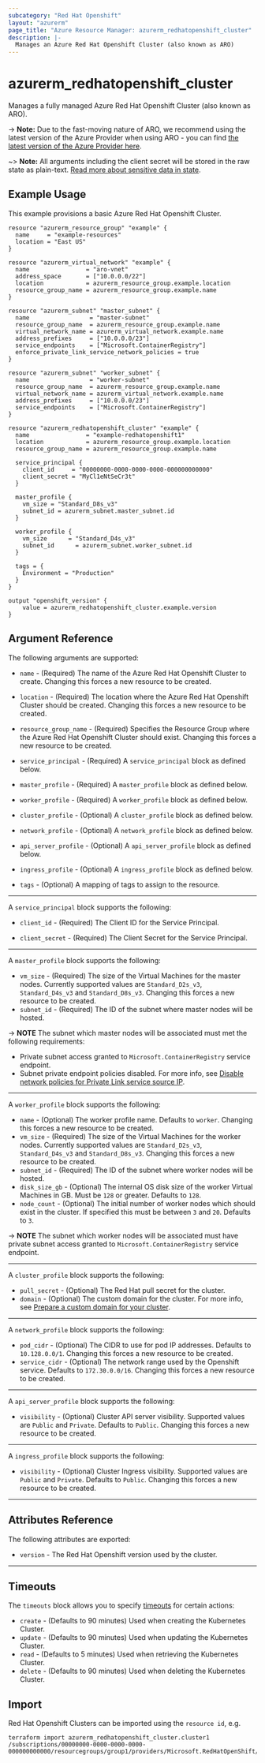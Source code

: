 ```yaml
---
subcategory: "Red Hat Openshift"
layout: "azurerm"
page_title: "Azure Resource Manager: azurerm_redhatopenshift_cluster"
description: |-
  Manages an Azure Red Hat Openshift Cluster (also known as ARO)
---
```


# azurerm_redhatopenshift_cluster

Manages a fully managed Azure Red Hat Openshift Cluster (also known as ARO).

-> **Note:** Due to the fast-moving nature of ARO, we recommend using the latest version of the Azure Provider when using ARO - you can find [the latest version of the Azure Provider here](https://registry.terraform.io/providers/hashicorp/azurerm/latest).

~> **Note:** All arguments including the client secret will be stored in the raw state as plain-text. [Read more about sensitive data in state](/docs/state/sensitive-data.html).

## Example Usage

This example provisions a basic Azure Red Hat Openshift Cluster.

```hcl
resource "azurerm_resource_group" "example" {
  name     = "example-resources"
  location = "East US"
}

resource "azurerm_virtual_network" "example" {
  name                = "aro-vnet"
  address_space       = ["10.0.0.0/22"]
  location            = azurerm_resource_group.example.location
  resource_group_name = azurerm_resource_group.example.name
}

resource "azurerm_subnet" "master_subnet" {
  name                 = "master-subnet"
  resource_group_name  = azurerm_resource_group.example.name
  virtual_network_name = azurerm_virtual_network.example.name
  address_prefixes     = ["10.0.0.0/23"]
  service_endpoints    = ["Microsoft.ContainerRegistry"]
  enforce_private_link_service_network_policies = true
}

resource "azurerm_subnet" "worker_subnet" {
  name                 = "worker-subnet"
  resource_group_name  = azurerm_resource_group.example.name
  virtual_network_name = azurerm_virtual_network.example.name
  address_prefixes     = ["10.0.0.0/23"]
  service_endpoints    = ["Microsoft.ContainerRegistry"]
}

resource "azurerm_redhatopenshift_cluster" "example" {
  name                = "example-redhatopenshift1"
  location            = azurerm_resource_group.example.location
  resource_group_name = azurerm_resource_group.example.name
  
  service_principal {
    client_id     = "00000000-0000-0000-0000-000000000000"
    client_secret = "MyCl1eNtSeCr3t"
  }

  master_profile {
    vm_size = "Standard_D8s_v3"
    subnet_id = azurerm_subnet.master_subnet.id
  }
  
  worker_profile {
    vm_size      = "Standard_D4s_v3"
    subnet_id      = azurerm_subnet.worker_subnet.id
  }

  tags = {
    Environment = "Production"
  }
}

output "openshift_version" {
    value = azurerm_redhatopenshift_cluster.example.version
}
```

## Argument Reference

The following arguments are supported:

* `name` - (Required) The name of the Azure Red Hat Openshift Cluster to create. Changing this forces a new resource to be created.

* `location` - (Required) The location where the Azure Red Hat Openshift Cluster should be created. Changing this forces a new resource to be created.

* `resource_group_name` - (Required) Specifies the Resource Group where the Azure Red Hat Openshift Cluster should exist. Changing this forces a new resource to be created.

* `service_principal` - (Required) A `service_principal` block as defined below.

* `master_profile` - (Required) A `master_profile` block as defined below.

* `worker_profile` - (Required) A `worker_profile` block as defined below.

* `cluster_profile` - (Optional) A `cluster_profile` block as defined below.

* `network_profile` - (Optional) A `network_profile` block as defined below.

* `api_server_profile` - (Optional) A `api_server_profile` block as defined below.

* `ingress_profile` - (Optional) A `ingress_profile` block as defined below.

* `tags` - (Optional) A mapping of tags to assign to the resource.

---

A `service_principal` block supports the following:

* `client_id` - (Required) The Client ID for the Service Principal.

* `client_secret` - (Required) The Client Secret for the Service Principal.

---

A `master_profile` block supports the following:

* `vm_size` - (Required) The size of the Virtual Machines for the master nodes. Currently supported values are `Standard_D2s_v3`, `Standard_D4s_v3` and `Standard_D8s_v3`. Changing this forces a new resource to be created.
* `subnet_id` - (Required) The ID of the subnet where master nodes will be hosted.

-> **NOTE** The subnet which master nodes will be associated must met the following requirements:

  * Private subnet access granted to `Microsoft.ContainerRegistry` service endpoint.
  * Subnet private endpoint policies disabled. For more info, see [Disable network policies for Private Link service source IP](https://docs.microsoft.com/azure/private-link/disable-private-link-service-network-policy).

---

A `worker_profile` block supports the following:

* `name` - (Optional) The worker profile name. Defaults to `worker`. Changing this forces a new resource to be created.
* `vm_size` - (Required) The size of the Virtual Machines for the worker nodes. Currently supported values are `Standard_D2s_v3`, `Standard_D4s_v3` and `Standard_D8s_v3`. Changing this forces a new resource to be created.
* `subnet_id` - (Required) The ID of the subnet where worker nodes will be hosted.
* `disk_size_gb` - (Optional) The internal OS disk size of the worker Virtual Machines in GB. Must be `128` or greater. Defaults to `128`.
* `node_count` - (Optional) The initial number of worker nodes which should exist in the cluster. If specified this must be between `3` and `20`. Defaults to `3`.

-> **NOTE** The subnet which worker nodes will be associated must have private subnet access granted to `Microsoft.ContainerRegistry` service endpoint.

---

A `cluster_profile` block supports the following:

* `pull_secret` - (Optional) The Red Hat pull secret for the cluster.
* `domain` - (Optional) The custom domain for the cluster. For more info, see [Prepare a custom domain for your cluster](https://docs.microsoft.com/azure/openshift/tutorial-create-cluster#prepare-a-custom-domain-for-your-cluster-optional).

---

A `network_profile` block supports the following:

* `pod_cidr` - (Optional) The CIDR to use for pod IP addresses. Defaults to `10.128.0.0/1`. Changing this forces a new resource to be created.
* `service_cidr` - (Optional) The network range used by the Openshift service. Defaults to `172.30.0.0/16`. Changing this forces a new resource to be created.

---

A `api_server_profile` block supports the following:

* `visibility` - (Optional) Cluster API server visibility. Supported values are `Public` and `Private`. Defaults to `Public`. Changing this forces a new resource to be created.

---

A `ingress_profile` block supports the following:

* `visibility` - (Optional) Cluster Ingress visibility. Supported values are `Public` and `Private`. Defaults to `Public`. Changing this forces a new resource to be created.

---

## Attributes Reference

The following attributes are exported:

* `version` - The Red Hat Openshift version used by the cluster.

---

## Timeouts

The `timeouts` block allows you to specify [timeouts](https://www.terraform.io/docs/language/resources/syntax.html#operation-timeouts) for certain actions:

* `create` - (Defaults to 90 minutes) Used when creating the Kubernetes Cluster.
* `update` - (Defaults to 90 minutes) Used when updating the Kubernetes Cluster.
* `read` - (Defaults to 5 minutes) Used when retrieving the Kubernetes Cluster.
* `delete` - (Defaults to 90 minutes) Used when deleting the Kubernetes Cluster.

## Import

Red Hat Openshift Clusters can be imported using the `resource id`, e.g.

```shell
terraform import azurerm_redhatopenshift_cluster.cluster1 /subscriptions/00000000-0000-0000-0000-000000000000/resourcegroups/group1/providers/Microsoft.RedHatOpenShift/openShiftClusters/cluster1
```
